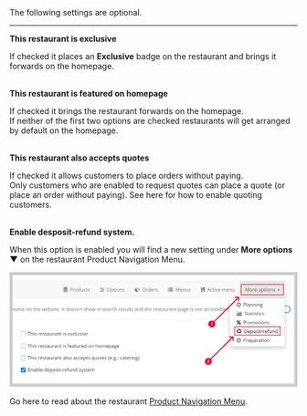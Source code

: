 <div class="alert alert-info" role="alert">
The following settings are optional.
</div>

---

**This restaurant is exclusive**
<div class="alert alert-primary" role="alert">
If checked it places an <strong>Exclusive</strong> badge on the restaurant and brings it forwards on the homepage.
</div>
<br>

**This restaurant is featured on homepage**
<div class="alert alert-primary" role="alert">
If checked it brings the restaurant forwards on the homepage.
</div>

<div class="alert alert-secondary" role="alert">
If neither of the first two options are checked restaurants will get arranged by default on the homepage.
</div>
<br>

**This restaurant also accepts quotes**
<div class="alert alert-primary" role="alert">
If checked it allows customers to place orders without paying.
</div>

<div class="alert alert-warning" role="alert">
Only customers who are enabled to request quotes can place a quote (or place an order without paying). See here for how to enable quoting customers.
</div>
<br>

**Enable desposit-refund system.**
<div class="alert alert-warning" role="alert">
When this option is enabled you will find a new setting under <strong>More options ▼</strong> on the restaurant Product Navigation Menu.
</div>

![](/assets/images/enableDepositMoreOptionsDepRefund.png)
<br>

Go here to read about the restaurant [Product Navigation Menu](admin.restaurants.productmenu).
